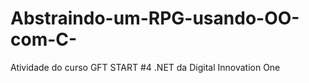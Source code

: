 # Abstraindo-um-RPG-usando-OO-com-C-
Atividade do curso GFT START #4 .NET da Digital Innovation One
